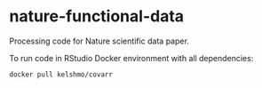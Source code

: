 # nature-functional-data
Processing code for Nature scientific data paper.

To run code in RStudio Docker environment with all dependencies: 

`docker pull kelshmo/covarr`
